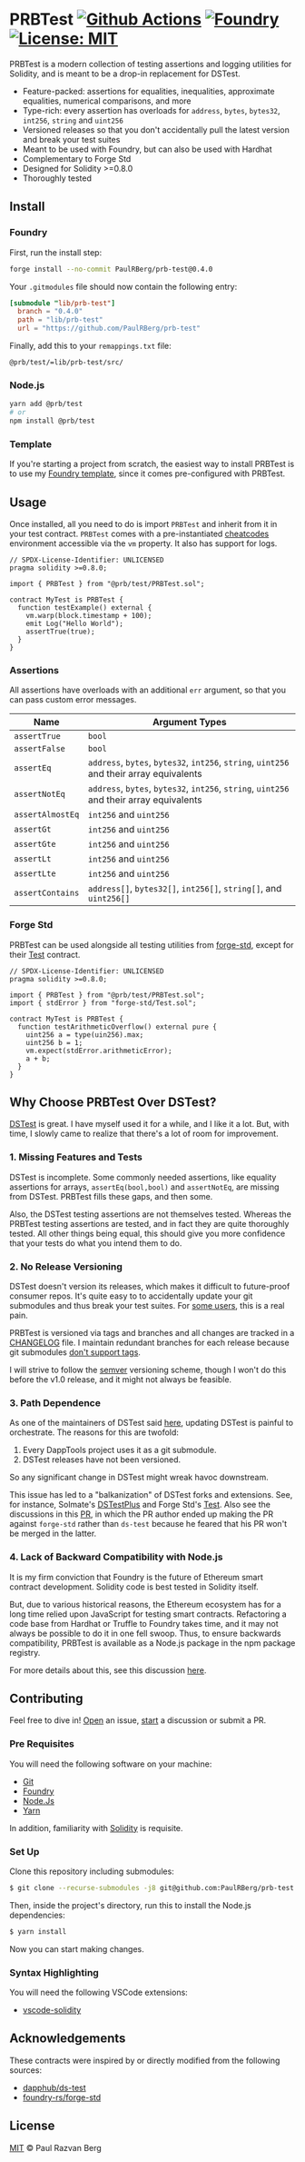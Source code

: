 # PRBTest [![Github Actions][gha-badge]][gha] [![Foundry][foundry-badge]][foundry] [![License: MIT][license-badge]][license]

[gha]: https://github.com/PaulRBerg/prb-test/actions
[gha-badge]: https://github.com/PaulRBerg/prb-test/actions/workflows/ci.yml/badge.svg
[foundry]: https://getfoundry.sh/
[foundry-badge]: https://img.shields.io/badge/Built%20with-Foundry-FFDB1C.svg
[license]: https://opensource.org/licenses/MIT
[license-badge]: https://img.shields.io/badge/License-MIT-blue.svg

PRBTest is a modern collection of testing assertions and logging utilities for Solidity, and is meant to be a drop-in
replacement for DSTest.

- Feature-packed: assertions for equalities, inequalities, approximate equalities, numerical comparisons, and more
- Type-rich: every assertion has overloads for `address`, `bytes`, `bytes32`, `int256`, `string` and `uint256`
- Versioned releases so that you don't accidentally pull the latest version and break your test suites
- Meant to be used with Foundry, but can also be used with Hardhat
- Complementary to Forge Std
- Designed for Solidity >=0.8.0
- Thoroughly tested

## Install

### Foundry

First, run the install step:

```sh
forge install --no-commit PaulRBerg/prb-test@0.4.0
```

Your `.gitmodules` file should now contain the following entry:

```toml
[submodule "lib/prb-test"]
  branch = "0.4.0"
  path = "lib/prb-test"
  url = "https://github.com/PaulRBerg/prb-test"
```

Finally, add this to your `remappings.txt` file:

```text
@prb/test/=lib/prb-test/src/
```

### Node.js

```sh
yarn add @prb/test
# or
npm install @prb/test
```

### Template

If you're starting a project from scratch, the easiest way to install PRBTest is to use my [Foundry
template][my-foundry-template], since it comes pre-configured with PRBTest.

## Usage

Once installed, all you need to do is import `PRBTest` and inherit from it in your test contract. `PRBTest` comes with a
pre-instantiated [cheatcodes](https://book.getfoundry.sh/cheatcodes/) environment accessible via the `vm` property. It
also has support for logs.

```solidity
// SPDX-License-Identifier: UNLICENSED
pragma solidity >=0.8.0;

import { PRBTest } from "@prb/test/PRBTest.sol";

contract MyTest is PRBTest {
  function testExample() external {
    vm.warp(block.timestamp + 100);
    emit Log("Hello World");
    assertTrue(true);
  }
}
```

### Assertions

All assertions have overloads with an additional `err` argument, so that you can pass custom error messages.

| Name             | Argument Types                                                                           |
| ---------------- | ---------------------------------------------------------------------------------------- |
| `assertTrue`     | `bool`                                                                                   |
| `assertFalse`    | `bool`                                                                                   |
| `assertEq`       | `address`, `bytes`, `bytes32`, `int256`, `string`, `uint256` and their array equivalents |
| `assertNotEq`    | `address`, `bytes`, `bytes32`, `int256`, `string`, `uint256` and their array equivalents |
| `assertAlmostEq` | `int256` and `uint256`                                                                   |
| `assertGt`       | `int256` and `uint256`                                                                   |
| `assertGte`      | `int256` and `uint256`                                                                   |
| `assertLt`       | `int256` and `uint256`                                                                   |
| `assertLte`      | `int256` and `uint256`                                                                   |
| `assertContains` | `address[]`, `bytes32[]`, `int256[]`, `string[]`, and `uint256[]`                        |

### Forge Std

PRBTest can be used alongside all testing utilities from [forge-std][forge-std], except for their [Test][forge-std-test]
contract.

```solidity
// SPDX-License-Identifier: UNLICENSED
pragma solidity >=0.8.0;

import { PRBTest } from "@prb/test/PRBTest.sol";
import { stdError } from "forge-std/Test.sol";

contract MyTest is PRBTest {
  function testArithmeticOverflow() external pure {
    uint256 a = type(uin256).max;
    uint256 b = 1;
    vm.expect(stdError.arithmeticError);
    a + b;
  }
}
```

## Why Choose PRBTest Over DSTest?

[DSTest][ds-test] is great. I have myself used it for a while, and I like it a lot. But, with time, I slowly came to
realize that there's a lot of room for improvement.

### 1. Missing Features and Tests

DSTest is incomplete. Some commonly needed assertions, like equality assertions for arrays, `assertEq(bool,bool)` and
`assertNotEq`, are missing from DSTest. PRBTest fills these gaps, and then some.

Also, the DSTest testing assertions are not themselves tested. Whereas the PRBTest testing assertions are tested, and in
fact they are quite thoroughly tested. All other things being equal, this should give you more confidence that your
tests do what you intend them to do.

### 2. No Release Versioning

DSTest doesn't version its releases, which makes it difficult to future-proof consumer repos. It's quite easy to to
accidentally update your git submodules and thus break your test suites. For
[some users](https://github.com/dapphub/ds-test/issues/32), this is a real pain.

PRBTest is versioned via tags and branches and all changes are tracked in a [CHANGELOG](./CHANGELOG.md) file. I maintain
redundant branches for each release because git submodules
[don't support tags](https://stackoverflow.com/q/1777854/3873510).

I will strive to follow the [semver](https://semver.org/) versioning scheme, though I won't do this before the v1.0
release, and it might not always be feasible.

### 3. Path Dependence

As one of the maintainers of DSTest said [here](https://github.com/dapphub/ds-test/pull/21#issuecomment-903668033),
updating DSTest is painful to orchestrate. The reasons for this are twofold:

1. Every DappTools project uses it as a git submodule.
2. DSTest releases have not been versioned.

So any significant change in DSTest might wreak havoc downstream.

This issue has led to a "balkanization" of DSTest forks and extensions. See, for instance, Solmate's
[DSTestPlus][ds-test-plus] and Forge Std's [Test][forge-std-test]. Also see the discussions in this
[PR](https://github.com/foundry-rs/forge-std/pull/38), in which the PR author ended up making the PR against `forge-std`
rather than `ds-test` because he feared that his PR won't be merged in the latter.

### 4. Lack of Backward Compatibility with Node.js

It is my firm conviction that Foundry is the future of Ethereum smart contract development. Solidity code is best tested
in Solidity itself.

But, due to various historical reasons, the Ethereum ecosystem has for a long time relied upon JavaScript for testing
smart contracts. Refactoring a code base from Hardhat or Truffle to Foundry takes time, and it may not always be
possible to do it in one fell swoop. Thus, to ensure backwards compatibility, PRBTest is available as a Node.js package
in the npm package registry.

For more details about this, see this discussion [here](https://github.com/dapphub/ds-test/issues/35).

## Contributing

Feel free to dive in! [Open](https://github.com/paulrberb/prb-test/issues/new) an issue,
[start](https://github.com/paulrberb/prb-test/discussions/new) a discussion or submit a PR.

### Pre Requisites

You will need the following software on your machine:

- [Git](https://git-scm.com/downloads)
- [Foundry](https://github.com/foundry-rs/foundry)
- [Node.Js](https://nodejs.org/en/download/)
- [Yarn](https://yarnpkg.com/)

In addition, familiarity with [Solidity](https://soliditylang.org/) is requisite.

### Set Up

Clone this repository including submodules:

```sh
$ git clone --recurse-submodules -j8 git@github.com:PaulRBerg/prb-test.git
```

Then, inside the project's directory, run this to install the Node.js dependencies:

```sh
$ yarn install
```

Now you can start making changes.

### Syntax Highlighting

You will need the following VSCode extensions:

- [vscode-solidity](https://marketplace.visualstudio.com/items?itemName=JuanBlanco.solidity)

## Acknowledgements

These contracts were inspired by or directly modified from the following sources:

- [dapphub/ds-test](https://github.com/dapphub/ds-test/)
- [foundry-rs/forge-std](https://github.com/foundry-rs/forge-std/)

## License

[MIT](./LICENSE.md) © Paul Razvan Berg

<!-- Links -->

[ds-test]: https://github.com/dapphub/ds-test
[ds-test-plus]:
  https://github.com/Rari-Capital/solmate/blob/03e425421b24c4f75e4a3209b019b367847b7708/src/test/utils/DSTestPlus.sol
[forge-std]: https://github.com/foundry-rs/forge-std
[forge-std-test]: https://github.com/foundry-rs/forge-std/blob/c19dfd2f2a88a461216b0dd1f4961e1a85dcad46/src/Test.sol
[my-foundry-template]: https://github.com/paulrberg/foundry-template
